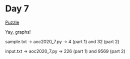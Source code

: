 # Day 7

[Puzzle](https://adventofcode.com/2020/day/7)

Yay, graphs!

sample.txt -> aoc2020\_7.py -> 4 (part 1) and 32 (part 2)

input.txt -> aoc2020\_7.py -> 226 (part 1) and 9569 (part 2)

